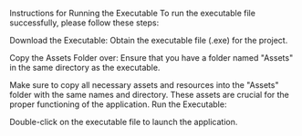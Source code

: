 Instructions for Running the Executable
To run the executable file successfully, please follow these steps:

Download the Executable:
Obtain the executable file (.exe) for the project.

Copy the Assets Folder over:
Ensure that you have a folder named "Assets" in the same directory as the executable.

Make sure to copy all necessary assets and resources into the "Assets" folder with the same names and directory. These assets are crucial for the proper functioning of the application.
Run the Executable:

Double-click on the executable file to launch the application.
